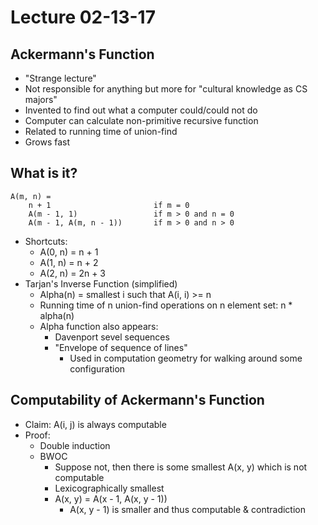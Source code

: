 # Lecture 02-13-17

## Ackermann's Function
- "Strange lecture"
- Not responsible for anything but more for "cultural knowledge as CS majors"
- Invented to find out what a computer could/could not do
- Computer can calculate non-primitive recursive function
- Related to running time of union-find
- Grows fast

## What is it?
```
A(m, n) = 
    n + 1                       if m = 0
    A(m - 1, 1)                 if m > 0 and n = 0
    A(m - 1, A(m, n - 1))       if m > 0 and n > 0
```
- Shortcuts:
    - A(0, n) = n + 1
    - A(1, n) = n + 2
    - A(2, n) = 2n + 3
- Tarjan's Inverse Function (simplified)
    - Alpha(n) = smallest i such that A(i, i) >= n
    - Running time of n union-find operations on n element set: n * alpha(n)
    - Alpha function also appears:
        - Davenport sevel sequences
        - "Envelope of sequence of lines"
            - Used in computation geometry for walking around some configuration

## Computability of Ackermann's Function
- Claim: A(i, j) is always computable
- Proof:
    - Double induction
    - BWOC
        - Suppose not, then there is some smallest A(x, y) which is not computable
        - Lexicographically smallest
        - A(x, y) = A(x - 1, A(x, y - 1))
            - A(x, y - 1) is smaller and thus computable & contradiction
